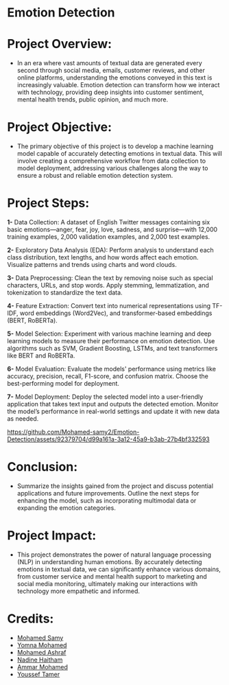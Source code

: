 # Emotion Detection

# Project Overview:

- In an era where vast amounts of textual data are generated every second through social media, emails, customer reviews, and other online platforms, understanding the emotions conveyed in this text is increasingly valuable. Emotion detection can transform how we interact with technology, providing deep insights into customer sentiment, mental health trends, public opinion, and much more.


# Project Objective:

- The primary objective of this project is to develop a machine learning model capable of accurately detecting emotions in textual data. This will involve creating a comprehensive workflow from data collection to model deployment, addressing various challenges along the way to ensure a robust and reliable emotion detection system.


# Project Steps:

   **1-** Data Collection:
   A dataset of English Twitter messages containing six basic emotions—anger, fear, joy, love, sadness, and surprise—with 12,000 training examples, 2,000 validation examples, and 2,000 test examples.

   **2-** Exploratory Data Analysis (EDA):
        Perform analysis to understand each class distribution, text lengths, and how words affect each emotion.
        Visualize patterns and trends using charts and word clouds.

   **3-** Data Preprocessing:
        Clean the text by removing noise such as special characters, URLs, and stop words.
        Apply stemming, lemmatization, and tokenization to standardize the text data.

   **4-** Feature Extraction:
        Convert text into numerical representations using TF-IDF, word embeddings (Word2Vec), and transformer-based embeddings (BERT, RoBERTa).

   **5-** Model Selection:
        Experiment with various machine learning and deep learning models to measure their performance on emotion detection.
        Use algorithms such as SVM, Gradient Boosting, LSTMs, and text transformers like BERT and RoBERTa.

   **6-** Model Evaluation:
        Evaluate the models' performance using metrics like accuracy, precision, recall, F1-score, and confusion matrix.
       Choose the best-performing model for deployment.
       
   **7-** Model Deployment:
        Deploy the selected model into a user-friendly application that takes text input and outputs the detected emotion.
        Monitor the model’s performance in real-world settings and update it with new data as needed.

   

https://github.com/Mohamed-samy2/Emotion-Detection/assets/92379704/d99a161a-3a12-45a9-b3ab-27b4bf332593



# Conclusion:
- Summarize the insights gained from the project and discuss potential applications and future improvements.
Outline the next steps for enhancing the model, such as incorporating multimodal data or expanding the emotion categories.

# Project Impact:
- This project demonstrates the power of natural language processing (NLP) in understanding human emotions. By accurately detecting emotions in textual data, we can significantly enhance various domains, from customer service and mental health support to marketing and social media monitoring, ultimately making our interactions with technology more empathetic and informed.



# Credits:
- [Mohamed Samy](https://www.linkedin.com/in/mohamed-samy10/)
- [Yomna Mohamed](https://www.linkedin.com/in/yomna-muhammed-b964a6270/)
- [Mohamed Ashraf](https://www.linkedin.com/in/mohamed-mahran-002b9b24b/)
- [Nadine Haitham](http://www.linkedin.com/in/nadine-elkady-4b45792b1)
- [Ammar Mohamed](https://www.linkedin.com/in/ammar-hassan-5a16551a1/)
- [Youssef Tamer](https://www.linkedin.com/in/youssef-eldeeb-1a4269253)

 
